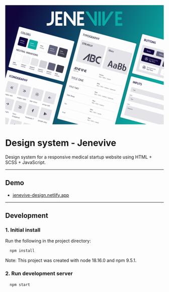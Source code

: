 <img src="assets/images/screenshots/jenevive-design.png" alt="" style="margin: 0 auto; max-width: 100%;" />

# Design system - Jenevive

Design system for a responsive medical startup website using HTML + SCSS + JavaScript.

---


## Demo

- [jenevive-design.netlify.app](https://jenevive-design.netlify.app)

---


## Development

### 1. Initial install

Run the following in the project directory:

```bash
  npm install
```

Note: This project was created with node 18.16.0 and npm 9.5.1.


### 2. Run development server

```bash
  npm start
```
